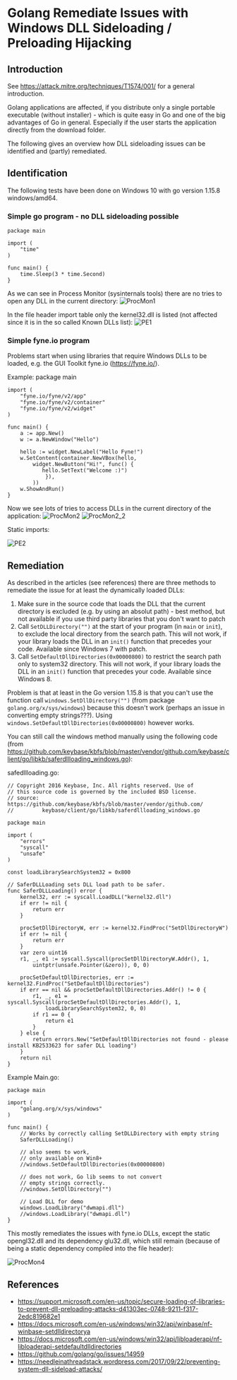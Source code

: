 # Golang Remediate Issues with Windows DLL Sideloading / Preloading Hijacking

## Introduction

See <https://attack.mitre.org/techniques/T1574/001/> for a general introduction.

Golang applications are affected, if you distribute only a single portable executable (without installer) - which is quite easy in Go and one of the big advantages of Go in general. Especially if the user starts the application directly from the download folder.

The following gives an overview how DLL sideloading issues can be identified and (partly) remediated.

## Identification
The following tests have been done on Windows 10 with go version 1.15.8 windows/amd64.

### Simple go program - no DLL sideloading possible
 
    package main 
    
    import ( 
        "time" 
    ) 
    
    func main() { 
        time.Sleep(3 * time.Second) 
    }
 
As we can see in Process Monitor (sysinternals tools) there are no tries to open any DLL in the current directory: 
![ProcMon1](./1.png)

In the file header import table only the kernel32.dll is listed (not affected since it is in the so called Known DLLs list): 
![PE1](./2.png)

### Simple fyne.io program 

Problems start when using libraries that require Windows DLLs to be loaded, e.g. the GUI Toolkit fyne.io (<https://fyne.io/>).

Example:
    package main 
    
    import ( 
        "fyne.io/fyne/v2/app" 
        "fyne.io/fyne/v2/container" 
        "fyne.io/fyne/v2/widget" 
    ) 
    
    func main() { 
        a := app.New() 
        w := a.NewWindow("Hello") 
        
        hello := widget.NewLabel("Hello Fyne!") 
        w.SetContent(container.NewVBox(hello, 
            widget.NewButton("Hi!", func() { 
               hello.SetText("Welcome :)") 
                }), 
            )) 
        w.ShowAndRun() 
    } 

Now we see lots of tries to access DLLs in the current directory of the application: 
![ProcMon2](./3.png) 
![ProcMon2_2](./4.png)
 
Static imports: 

![PE2](./5.png)

 
## Remediation 

As described in the articles (see references) there are three methods to remediate the issue for at least the dynamically loaded DLLs:

1. Make sure in the source code that loads the DLL that the current directory is excluded (e.g. by using an absolut path) - best method, but not available if you use third party libraries that you don't want to patch
2. Call `SetDLLDirectory("")` at the start of your program (in `main` or `init`), to exclude the local directory from the search path. This will not work, if your library loads the DLL in an `init()` function that precedes your code. Available since Windows 7 with patch.
3. Call `SetDefaultDllDirectories(0x00000800)` to restrict the search path only to system32 directory. This will not work, if your library loads the DLL in an `init()` function that precedes your code. Available since Windows 8.

Problem is that at least in the Go version 1.15.8 is that you can't use the function call `windows.SetDllDirectory("")` (from package `golang.org/x/sys/windows`) because this doesn't work (perhaps an issue in converting empty strings???). Using `windows.SetDefaultDllDirectories(0x00000800)` however works.

You can still call the windows method manually using the following code (from <https://github.com/keybase/kbfs/blob/master/vendor/github.com/keybase/client/go/libkb/saferdllloading_windows.go>):

safedllloading.go: 

    // Copyright 2016 Keybase, Inc. All rights reserved. Use of
    // this source code is governed by the included BSD license.
    // source: https://github.com/keybase/kbfs/blob/master/vendor/github.com/
    //         keybase/client/go/libkb/saferdllloading_windows.go

    package main

    import (
        "errors"
        "syscall"
        "unsafe"
    )

    const loadLibrarySearchSystem32 = 0x800

    // SaferDLLLoading sets DLL load path to be safer.
    func SaferDLLLoading() error {
        kernel32, err := syscall.LoadDLL("kernel32.dll")
        if err != nil {
            return err
        }

        procSetDllDirectoryW, err := kernel32.FindProc("SetDllDirectoryW")
        if err != nil {
            return err
        }
        var zero uint16
        r1, _, e1 := syscall.Syscall(procSetDllDirectoryW.Addr(), 1,
            uintptr(unsafe.Pointer(&zero)), 0, 0)

        procSetDefaultDllDirectories, err := kernel32.FindProc("SetDefaultDllDirectories")
        if err == nil && procSetDefaultDllDirectories.Addr() != 0 {
            r1, _, e1 = syscall.Syscall(procSetDefaultDllDirectories.Addr(), 1,
                loadLibrarySearchSystem32, 0, 0)
            if r1 == 0 {
                return e1
            }
        } else {
            return errors.New("SetDefaultDllDirectories not found - please install KB2533623 for safer DLL loading")
        }
        return nil
    }



Example Main.go: 

    package main

    import (
        "golang.org/x/sys/windows"
    )

    func main() {
        // Works by correctly calling SetDLLDirectory with empty string
        SaferDLLLoading()

        // also seems to work,
        // only available on Win8+
        //windows.SetDefaultDllDirectories(0x00000800)

        // does not work, Go lib seems to not convert
        // empty strings correctly.
        //windows.SetDllDirectory("")

        // Load DLL for demo
        windows.LoadLibrary("dwmapi.dll")
        //windows.LoadLibrary("dwmapi.dll")
    }


This mostly remediates the issues with fyne.io DLLs, except the static opengl32.dll and its dependency glu32.dll, which still remain (because of being a static dependency compiled into the file header):
 
![ProcMon4](./6.png)

## References

* <https://support.microsoft.com/en-us/topic/secure-loading-of-libraries-to-prevent-dll-preloading-attacks-d41303ec-0748-9211-f317-2edc819682e1>
* <https://docs.microsoft.com/en-us/windows/win32/api/winbase/nf-winbase-setdlldirectorya>
* <https://docs.microsoft.com/en-us/windows/win32/api/libloaderapi/nf-libloaderapi-setdefaultdlldirectories>
* <https://github.com/golang/go/issues/14959>
* <https://needleinathreadstack.wordpress.com/2017/09/22/preventing-system-dll-sideload-attacks/>